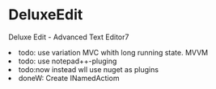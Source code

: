 # DeluxeEdit
Deluxe Edit  - Advanced Text Editor7
<li>todo: use variation MVC whith long running state. MVVM </li>
<li>todo: use notepad++-pluging</li>
<li>todo:now instead wll use nuget as plugins</li>
<li>doneW: Create INamedActiom</li>
